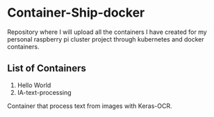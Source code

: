# Container-Ship-docker
Repository where I will upload all the containers I have created for my personal raspberry pi cluster project through kubernetes and docker containers.

## List of Containers

1. Hello World
2. IA-text-processing 

Container that process text from images with Keras-OCR.
